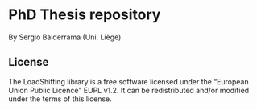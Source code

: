 # PhD Thesis repository 

By Sergio Balderrama (Uni. Liège)



## License
The LoadShifting library is a free software licensed under the “European Union Public Licence" EUPL v1.2. It 
can be redistributed and/or modified under the terms of this license.
